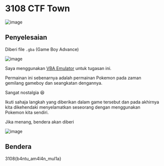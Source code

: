 # 3108 CTF Town
![image](https://github.com/6E3372/3108CTF-Writeup/assets/129729880/721c86ce-8822-4913-ae94-548f000e21b2)

## Penyelesaian
Diberi file `.gba` (Game Boy Advance)

![image](https://github.com/6E3372/3108CTF-Writeup/assets/129729880/5687218a-e902-46f8-8128-e2ddf454a5f2)

Saya menggunakan [VBA Emulator](https://www.emulatorgames.net/emulators/gameboy-advance/visualboyadvance-m-64-bit-2-0-2/) untuk tugasan ini.

Permainan ini sebenarnya adalah permainan Pokemon pada zaman gemilang gameboy dan seangkatan dengannya.

Sangat nostalgia 😆

Ikuti sahaja langkah yang diberikan dalam game tersebut dan pada akhirnya kita dikehendaki menyelamatkan seseorang dengan menggunakan Pokemon kita sendiri.

Jika menang, bendera akan diberi

![image](https://github.com/6E3372/3108CTF-Writeup/assets/129729880/871c84a2-86bb-4810-ba31-0ad53e7e7f3c)

## Bendera
3108{b4ntu_am4l4n_mul1a}
